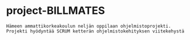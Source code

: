 # project-BILLMATES

```Hämeen ammattikorkeakoulun neljän oppilaan ohjelmistoprojekti. Projekti hyödyntää SCRUM ketterän ohjelmistokehityksen viitekehystä```

